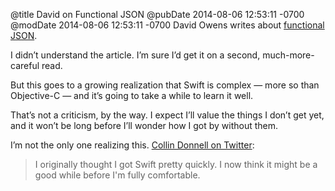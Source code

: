 @title David on Functional JSON
@pubDate 2014-08-06 12:53:11 -0700
@modDate 2014-08-06 12:53:11 -0700
David Owens writes about <a href="http://owensd.io/2014/08/06/functional-json.html">functional JSON</a>.

I didn’t understand the article. I’m sure I’d get it on a second, much-more-careful read.

But this goes to a growing realization that Swift is complex — more so than Objective-C — and it’s going to take a while to learn it well.

That’s not a criticism, by the way. I expect I’ll value the things I don’t get yet, and it won’t be long before I’ll wonder how I got by without them.

I’m not the only one realizing this. <a href="https://twitter.com/collindonnell/status/496926752648994816">Collin Donnell on Twitter</a>:

>I originally thought I got Swift pretty quickly. I now think it might be a good while before I'm fully comfortable.
